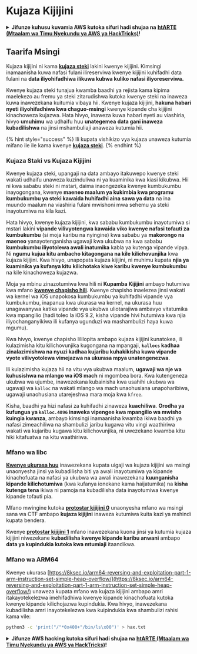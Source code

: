 # Kujaza Kijijini

<details>

<summary><strong>Jifunze kuhusu kuvamia AWS kutoka sifuri hadi shujaa na</strong> <a href="https://training.hacktricks.xyz/courses/arte"><strong>htARTE (Mtaalam wa Timu Nyekundu ya AWS ya HackTricks)</strong></a><strong>!</strong></summary>

Njia nyingine za kusaidia HackTricks:

* Ikiwa unataka kuona **kampuni yako ikitangazwa kwenye HackTricks** au **kupakua HackTricks kwa PDF** Angalia [**MIPANGO YA USAJILI**](https://github.com/sponsors/carlospolop)!
* Pata [**bidhaa rasmi za PEASS & HackTricks**](https://peass.creator-spring.com)
* Gundua [**Familia ya PEASS**](https://opensea.io/collection/the-peass-family), mkusanyiko wetu wa kipekee wa [**NFTs**](https://opensea.io/collection/the-peass-family)
* **Jiunge na** 💬 [**Kikundi cha Discord**](https://discord.gg/hRep4RUj7f) au kikundi cha [**telegram**](https://t.me/peass) au **tufuate** kwenye **Twitter** 🐦 [**@hacktricks\_live**](https://twitter.com/hacktricks\_live)**.**
* **Shiriki mbinu zako za kuvamia kwa kuwasilisha PRs kwa** [**HackTricks**](https://github.com/carlospolop/hacktricks) na [**HackTricks Cloud**](https://github.com/carlospolop/hacktricks-cloud) github repos.

</details>

## Taarifa Msingi

Kujaza kijijini ni kama [**kujaza steki**](../stack-overflow/) lakini kwenye kijijini. Kimsingi inamaanisha kuwa nafasi fulani ilireserviwa kwenye kijijini kuhifadhi data fulani na **data iliyohifadhiwa ilikuwa kubwa kuliko nafasi iliyoreserviwa.**

Kwenye kujaza steki tunajua kwamba baadhi ya rejista kama kipima maelekezo au fremu ya steki zitarudishwa kutoka kwenye steki na inaweza kuwa inawezekana kuitumia vibaya hii. Kwenye kujaza kijijini, **hakuna habari nyeti iliyohifadhiwa kwa chaguo-msingi** kwenye kipande cha kijijini kinachoweza kujazwa. Hata hivyo, inaweza kuwa habari nyeti au viashiria, hivyo **umuhimu** wa udhaifu huu **unategemea** **data gani inaweza kubadilishwa** na jinsi mshambuliaji anaweza kutumia hii.

{% hint style="success" %}
Ili kupata vishikizo vya kujaza unaweza kutumia mifano ile ile kama kwenye [**kujaza steki**](../stack-overflow/#kupata-vishikizo-vya-kujaza-steki).
{% endhint %}

### Kujaza Staki vs Kujaza Kijijini

Kwenye kujaza steki, upangaji na data ambayo itakuwepo kwenye steki wakati udhaifu unaweza kuzinduliwa ni ya kuaminika kwa kiasi kikubwa. Hii ni kwa sababu steki ni mstari, daima inaongezeka kwenye kumbukumbu inayogongana, kwenye **maeneo maalum ya kukimbia kwa programu kumbukumbu ya steki kawaida huhifadhi aina sawa ya data** na ina muundo maalum na viashiria fulani mwishoni mwa sehemu ya steki inayotumiwa na kila kazi.

Hata hivyo, kwenye kujaza kijijini, kwa sababu kumbukumbu inayotumiwa si mstari lakini **vipande vilivyotengwa kawaida viko kwenye nafasi tofauti za kumbukumbu** (si moja karibu na nyingine) kwa sababu ya **makorongo na maeneo** yanayotenganisha ugawaji kwa ukubwa na kwa sababu **kumbukumbu iliyotolewa awali inatumika** kabla ya kutenga vipande vipya. Ni **ngumu kujua kitu ambacho kitagongana na kile kilichovunjika** kwa kujaza kijijini. Kwa hivyo, unapopata kujaza kijijini, ni muhimu kupata **njia ya kuaminika ya kufanya kitu kilichotaka kiwe karibu kwenye kumbukumbu** na kile kinachoweza kujazwa.

Moja ya mbinu zinazotumiwa kwa hili ni **Kupamba Kijijini** ambayo hutumiwa kwa mfano [**kwenye chapisho hili**](https://azeria-labs.com/grooming-the-ios-kernel-heap/). Kwenye chapisho inaelezea jinsi wakati wa kernel wa iOS unapokosa kumbukumbu ya kuhifadhi vipande vya kumbukumbu, inapanua kwa ukurasa wa kernel, na ukurasa huu unagawanywa katika vipande vya ukubwa uliotarajiwa ambavyo vitatumika kwa mpangilio (hadi toleo la iOS 9.2, kisha vipande hivi hutumiwa kwa njia iliyochanganyikiwa ili kufanya ugunduzi wa mashambulizi haya kuwa mgumu).

Kwa hivyo, kwenye chapisho lililopita ambapo kujaza kijijini kunatokea, ili kulazimisha kitu kilichovunjika kugongana na mpangaji, **`kallocs` kadhaa zinalazimishwa na nyuzi kadhaa kujaribu kuhakikisha kuwa vipande vyote vilivyotolewa vimejazwa na ukurasa mpya unatengenezwa**.

Ili kulazimisha kujaza hii na vitu vya ukubwa maalum, **ugawaji wa nje wa kuhusishwa na mlango wa iOS mach** ni mgombea bora. Kwa kutengeneza ukubwa wa ujumbe, inawezekana kubainisha kwa usahihi ukubwa wa ugawaji wa `kalloc` na wakati mlango wa mach unaohusiana unapoharibiwa, ugawaji unaohusiana utarejeshwa mara moja kwa `kfree`.

Kisha, baadhi ya hizi nafasi za kuhifadhi zinaweza **kuachiliwa**. **Orodha ya kufungua ya `kalloc.4096` inaweka vipengee kwa mpangilio wa mwisho kuingia kwanza**, ambayo kimsingi inamaanisha kwamba ikiwa baadhi ya nafasi zimeachiliwa na shambulizi jaribu kugawa vitu vingi waathiriwa wakati wa kujaribu kugawa kitu kilichovunjika, ni uwezekano kwamba kitu hiki kitafuatwa na kitu waathiriwa.

### Mfano wa libc

[**Kwenye ukurasa huu**](https://guyinatuxedo.github.io/27-edit\_free\_chunk/heap\_consolidation\_explanation/index.html) inawezekana kupata uigaji wa kujaza kijijini wa msingi unaonyesha jinsi ya kubadilisha biti ya awali inayotumiwa ya kipande kinachofuata na nafasi ya ukubwa wa awali inawezekana **kuunganisha kipande kilichotumiwa** (kwa kufanya ionekane kama haijatumika) na **kisha kutenga tena** ikiwa ni pamoja na kubadilisha data inayotumiwa kwenye kipande tofauti pia.

Mfano mwingine kutoka [**protostar kijijini 0**](https://guyinatuxedo.github.io/24-heap\_overflow/protostar\_heap0/index.html) unaonyesha mfano wa msingi sana wa CTF ambapo **kujaza kijijini** inaweza kutumiwa kuita kazi ya mshindi kupata bendera.

Kwenye [**protostar kijijini 1**](https://guyinatuxedo.github.io/24-heap\_overflow/protostar\_heap1/index.html) mfano inawezekana kuona jinsi ya kutumia kujaza kijijini niwezekane **kubadilisha kwenye kipande karibu anwani** ambapo **data ya kupindukia kutoka kwa mtumiaji** itaandikwa.

### Mfano wa ARM64

Kwenye ukurasa [https://8ksec.io/arm64-reversing-and-exploitation-part-1-arm-instruction-set-simple-heap-overflow/](https://8ksec.io/arm64-reversing-and-exploitation-part-1-arm-instruction-set-simple-heap-overflow/) unaweza kupata mfano wa kujaza kijijini ambapo amri itakayotekelezwa imehifadhiwa kwenye kipande kinachofuata kutoka kwenye kipande kilichojazwa kupindukia. Kwa hivyo, inawezekana kubadilisha amri inayotekelezwa kwa kuipindukia kwa shambulizi rahisi kama vile:
```bash
python3 -c 'print("/"*0x400+"/bin/ls\x00")' > hax.txt
```
<details>

<summary><strong>Jifunze AWS hacking kutoka sifuri hadi shujaa na</strong> <a href="https://training.hacktricks.xyz/courses/arte"><strong>htARTE (Mtaalam wa Timu Nyekundu ya AWS ya HackTricks)</strong></a><strong>!</strong></summary>

Njia nyingine za kusaidia HackTricks:

* Ikiwa unataka kuona **kampuni yako ikitangazwa kwenye HackTricks** au **kupakua HackTricks kwa PDF** Angalia [**MIPANGO YA KUJIUNGA**](https://github.com/sponsors/carlospolop)!
* Pata [**bidhaa rasmi za PEASS & HackTricks**](https://peass.creator-spring.com)
* Gundua [**Familia ya PEASS**](https://opensea.io/collection/the-peass-family), mkusanyiko wetu wa [**NFTs**](https://opensea.io/collection/the-peass-family) ya kipekee
* **Jiunge na** 💬 [**Kikundi cha Discord**](https://discord.gg/hRep4RUj7f) au kikundi cha [**telegram**](https://t.me/peass) au **tufuate** kwenye **Twitter** 🐦 [**@hacktricks\_live**](https://twitter.com/hacktricks\_live)**.**
* **Shiriki mbinu zako za kuhack kwa kuwasilisha PRs kwa** [**HackTricks**](https://github.com/carlospolop/hacktricks) na [**HackTricks Cloud**](https://github.com/carlospolop/hacktricks-cloud) repos za github.

</details>
